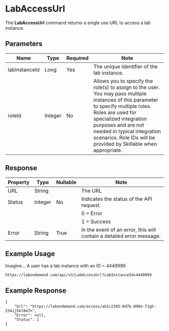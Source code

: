 # LabAccessUrl

The **LabAccessUrl** command returns a single use URL to access a lab instance.

## Parameters

|Name|Type|Required|Note|
|--- |--- |--- |--- |
|labInstanceId|Long|Yes|The unique identifier of the lab instance.
|roleId|Integer|No|Allows you to specify the role(s) to assign to the user. You may pass multiple instances of this parameter to specify multiple roles. Roles are used for specialized integration purposes and are not needed in typical integration scenarios. Role IDs will be provided by Skillable when appropriate.|

## Response 

|Property|Type|Nullable|Note|
|--- |--- |--- |--- |
|URL|String||The URL 
|Status|Integer|No|Indicates the status of the API request.
||||0 = Error
||||1 = Success|
|Error|String|True|In the event of an error, this will contain a detailed error message.|

## Example Usage

Imagine… A user has a lab instance with an ID = 4449999.

```
https://labondemand.com/api/v3/LabAccessUrl?LabInstanceId=4449999
```

## Example Response
```linenums
{
    "Url": "https://labondemand.com/access/ab1c2345-6d7b-890e-f1gh-234ij5kl6m7n",
    "Error": null,
    "Status": 1
}
```
